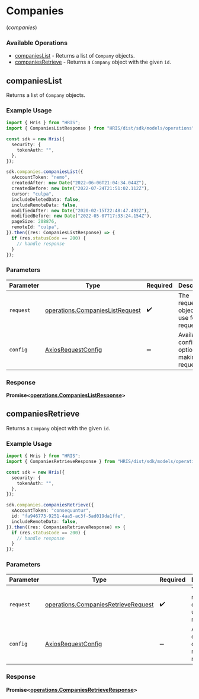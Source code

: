 # Companies
(*companies*)

### Available Operations

* [companiesList](#companieslist) - Returns a list of `Company` objects.
* [companiesRetrieve](#companiesretrieve) - Returns a `Company` object with the given `id`.

## companiesList

Returns a list of `Company` objects.

### Example Usage

```typescript
import { Hris } from "HRIS";
import { CompaniesListResponse } from "HRIS/dist/sdk/models/operations";

const sdk = new Hris({
  security: {
    tokenAuth: "",
  },
});

sdk.companies.companiesList({
  xAccountToken: "nemo",
  createdAfter: new Date("2022-06-06T21:04:34.044Z"),
  createdBefore: new Date("2022-07-24T21:51:02.112Z"),
  cursor: "culpa",
  includeDeletedData: false,
  includeRemoteData: false,
  modifiedAfter: new Date("2020-02-15T22:48:47.492Z"),
  modifiedBefore: new Date("2022-05-07T17:33:24.154Z"),
  pageSize: 208876,
  remoteId: "culpa",
}).then((res: CompaniesListResponse) => {
  if (res.statusCode == 200) {
    // handle response
  }
});
```

### Parameters

| Parameter                                                                          | Type                                                                               | Required                                                                           | Description                                                                        |
| ---------------------------------------------------------------------------------- | ---------------------------------------------------------------------------------- | ---------------------------------------------------------------------------------- | ---------------------------------------------------------------------------------- |
| `request`                                                                          | [operations.CompaniesListRequest](../../models/operations/companieslistrequest.md) | :heavy_check_mark:                                                                 | The request object to use for the request.                                         |
| `config`                                                                           | [AxiosRequestConfig](https://axios-http.com/docs/req_config)                       | :heavy_minus_sign:                                                                 | Available config options for making requests.                                      |


### Response

**Promise<[operations.CompaniesListResponse](../../models/operations/companieslistresponse.md)>**


## companiesRetrieve

Returns a `Company` object with the given `id`.

### Example Usage

```typescript
import { Hris } from "HRIS";
import { CompaniesRetrieveResponse } from "HRIS/dist/sdk/models/operations";

const sdk = new Hris({
  security: {
    tokenAuth: "",
  },
});

sdk.companies.companiesRetrieve({
  xAccountToken: "consequuntur",
  id: "fa946773-9251-4aa5-ac3f-5ad019da1ffe",
  includeRemoteData: false,
}).then((res: CompaniesRetrieveResponse) => {
  if (res.statusCode == 200) {
    // handle response
  }
});
```

### Parameters

| Parameter                                                                                  | Type                                                                                       | Required                                                                                   | Description                                                                                |
| ------------------------------------------------------------------------------------------ | ------------------------------------------------------------------------------------------ | ------------------------------------------------------------------------------------------ | ------------------------------------------------------------------------------------------ |
| `request`                                                                                  | [operations.CompaniesRetrieveRequest](../../models/operations/companiesretrieverequest.md) | :heavy_check_mark:                                                                         | The request object to use for the request.                                                 |
| `config`                                                                                   | [AxiosRequestConfig](https://axios-http.com/docs/req_config)                               | :heavy_minus_sign:                                                                         | Available config options for making requests.                                              |


### Response

**Promise<[operations.CompaniesRetrieveResponse](../../models/operations/companiesretrieveresponse.md)>**

